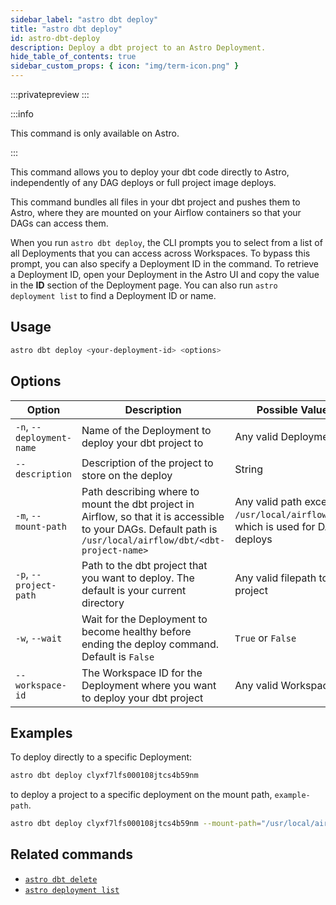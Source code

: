 ```yaml
---
sidebar_label: "astro dbt deploy"
title: "astro dbt deploy"
id: astro-dbt-deploy
description: Deploy a dbt project to an Astro Deployment.
hide_table_of_contents: true
sidebar_custom_props: { icon: "img/term-icon.png" }
---
```


:::privatepreview
:::

:::info

This command is only available on Astro.

:::

This command allows you to deploy your dbt code directly to Astro, independently of any DAG deploys or full project image deploys.

This command bundles all files in your dbt project and pushes them to Astro, where they are mounted on your Airflow containers so that your DAGs can access them.

When you run `astro dbt deploy`, the CLI prompts you to select from a list of all Deployments that you can access across Workspaces. To bypass this prompt, you can also specify a Deployment ID in the command. To retrieve a Deployment ID, open your Deployment in the Astro UI and copy the value in the **ID** section of the Deployment page. You can also run `astro deployment list` to find a Deployment ID or name.

## Usage

```bash
astro dbt deploy <your-deployment-id> <options>
```

## Options

| Option              | Description                                                                       | Possible Values           |
| ------------------- | --------------------------------------------------------------------------------- | ------------------------- |
| `-n`, `--deployment-name` | Name of the Deployment to deploy your dbt project to | Any valid Deployment ID |
| `--description` | Description of the project to store on the deploy | String |
| `-m`, `--mount-path` | Path describing where to mount the dbt project in Airflow, so that it is accessible to your DAGs. Default path is `/usr/local/airflow/dbt/<dbt-project-name>` | Any valid path except  `/usr/local/airflow/dags`, which is used for DAG deploys |
| `-p`, `--project-path` | Path to the dbt project that you want to deploy. The default is your current directory | Any valid filepath to a dbt project |
| `-w`, `--wait` | Wait for the Deployment to become healthy before ending the deploy command. Default is `False` | `True` or `False` |
| `--workspace-id` | The Workspace ID for the Deployment where you want to deploy your dbt project | Any valid Workspace ID |

## Examples

To deploy directly to a specific Deployment:

```bash
astro dbt deploy clyxf7lfs000108jtcs4b59nm
```

to deploy a project to a specific deployment on the mount path, `example-path`.

```bash
astro dbt deploy clyxf7lfs000108jtcs4b59nm --mount-path="/usr/local/airflow/dbt/test-dbt-project"
```

## Related commands

- [`astro dbt delete`](astro-dbt-delete.md)
- [`astro deployment list`](astro-deployment-list.md)